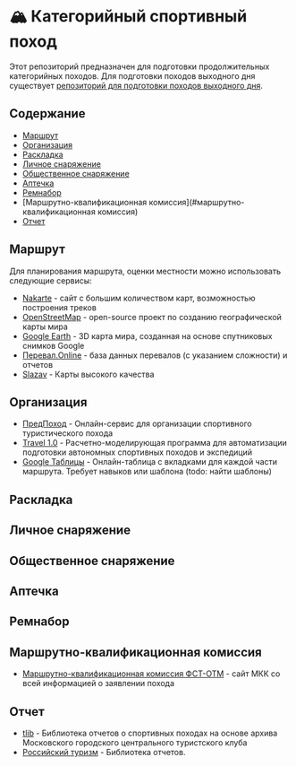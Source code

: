 # 🏔 Категорийный спортивный поход

Этот репозиторий предназначен для подготовки продолжительных категорийных походов. Для подготовки походов выходного дня существует [репозиторий для подготовки походов выходного дня](https://github.com/fenestron/easy-pvd).


## Содержание

- [Маршрут](#маршрут)
- [Организация](#организация)
- [Раскладка](#раскладка)
- [Личное снаряжение](#личное-снаряжение)
- [Общественное снаряжение](#общественное-снаряжение)
- [Аптечка](#аптечка)
- [Ремнабор](#ремнабор)
- [Маршрутно-квалификационная комиссия](#маршрутно-квалификационная комиссия)
- [Отчет](#отчет)


## Маршрут

Для планирования маршрута, оценки местности можно использовать следующие сервисы:

- [Nakarte](https://nakarte.me/) - сайт с большим количеством карт, возможностью построения треков
- [OpenStreetMap](https://www.openstreetmap.org/) - open-source проект по созданию географической карты мира
- [Google Earth](https://www.google.com/earth/) - 3D карта мира, созданная на основе спутниковых снимков Google
- [Перевал.Online](https://pereval.online/) - база данных перевалов (с указанием сложности) и отчетов
- [Slazav](https://slazav.mccme.ru/maps/) - Карты высокого качества


## Организация 

- [ПредПоход](https://predpohod.ru/) - Онлайн-сервис для организации спортивного туристического похода
- [Travel 1.0](https://www.risk.ru/blog/214643) - Расчетно-моделирующая программа для автоматизации подготовки автономных спортивных походов и экспедиций
- [Google Таблицы](https://docs.google.com/spreadsheets/u/0/) - Онлайн-таблица с вкладками для каждой части маршрута. Требует навыков или шаблона (todo: найти шаблоны)


## Раскладка


## Личное снаряжение


## Общественное снаряжение


## Аптечка


## Ремнабор


## Маршрутно-квалификационная комиссия

- [Маршрутно-квалификационная комиссия ФСТ-ОТМ](http://fst-otm.net/index/mkk/0-8) - сайт МКК со всей информацией о заявлении похода


## Отчет

- [tlib](http://www.tlib.ru/) - Библиотека отчетов о спортивных походах на основе архива Московского городского центрального туристского клуба
- [Российский туризм](http://www.tourism.ru/) - Библиотека отчетов. 

